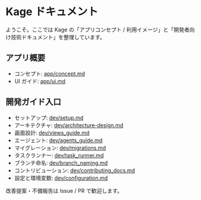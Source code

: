 # Kage ドキュメント

ようこそ。ここでは Kage の「アプリコンセプト / 利用イメージ」と「開発者向け技術ドキュメント」を整理しています。

## アプリ概要

- コンセプト: [app/concept.md](app/concept.md)
- UI ガイド: [app/ui.md](app/ui.md)

## 開発ガイド入口

- セットアップ: [dev/setup.md](dev/setup.md)
- アーキテクチャ: [dev/architecture-design.md](dev/architecture-design.md)
- 画面設計: [dev/views_guide.md](dev/views_guide.md)
- エージェント: [dev/agents_guide.md](dev/agents_guide.md)
- マイグレーション: [dev/migrations.md](dev/migrations.md)
- タスクランナー: [dev/task_runner.md](dev/task_runner.md)
- ブランチ命名: [dev/branch_naming.md](dev/branch_naming.md)
- コントリビューション: [dev/contributing_docs.md](dev/contributing_docs.md)
- 設定と環境変数: [dev/configuration.md](dev/configuration.md)

改善提案・不備報告は Issue / PR で歓迎します。
